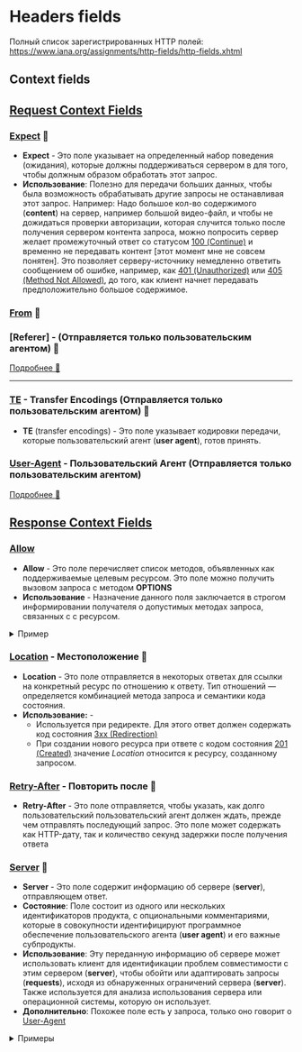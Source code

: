 # Headers fields

Полный список зарегистрированных HTTP полей: https://www.iana.org/assignments/http-fields/http-fields.xhtml

## Context fields

## [Request Context Fields](https://www.rfc-editor.org/rfc/rfc9110#name-request-context-fields)

### [Expect](https://www.rfc-editor.org/rfc/rfc9110#name-expect) 🎩
- **Expect** - Это поле указывает на определенный набор поведения (ожидания), которые должны поддерживаться сервером в для того, чтобы должным образом обработать этот запрос.
- **Использование**: Полезно для передачи больших данных, чтобы была возможность обрабатывать другие запросы не останавливая этот запрос. Например: Надо большое кол-во содержимого (**content**) на сервер, например большой видео-файл, и чтобы не дожидаться проверки авторизации, которая случится только после получения сервером контента запроса, можно попросить сервер желает промежуточный ответ со статусом [100 (Continue)](https://www.rfc-editor.org/rfc/rfc9110#status.100) и временно не передавать контент [этот момент мне не совсем понятен]. Это позволяет серверу-источнику немедленно ответить сообщением об ошибке, например, как [401 (Unauthorized)](https://www.rfc-editor.org/rfc/rfc9110#status.401) или [405 (Method Not Allowed)](https://www.rfc-editor.org/rfc/rfc9110#status.405), до того, как клиент начнет передавать предположительно большое содержимое.

### [From](https://www.rfc-editor.org/rfc/rfc9110#name-from) 🎩

### [Referer] - (Отправляется только пользовательским агентом) 🎩
[Подробнее 📂](./referer.md)
____

### [TE](https://www.rfc-editor.org/rfc/rfc9110#name-te) - Transfer Encodings (Отправляется только пользовательским агентом) 🎩
- **TE** (transfer encodings) - Это поле указывает кодировки передачи, которые пользовательский агент (**user agent**), готов принять.

### [User-Agent](https://www.rfc-editor.org/rfc/rfc9110#name-user-agent) - Пользовательский Агент (Отправляется только пользовательским агентом)
[Подробнее 📂](./user-agent.md)

## [Response Context Fields](https://www.rfc-editor.org/rfc/rfc9110#name-response-context-fields)

### [Allow](https://www.rfc-editor.org/rfc/rfc9110#name-allow)
- **Allow** - Это поле перечисляет список методов, объявленных как поддерживаемые целевым ресурсом. Это поле можно получить вызовом запроса с методом **OPTIONS**
- **Использование** - Назначение данного поля заключается в строгом информировании получателя о допустимых методах запроса, связанных с с ресурсом.

<details><summary>Пример</summary>
<p>

Allow: GET, HEAD, PUT

Allow: OPTIONS, GET, HEAD, PUT

</p>
</details>

### [Location](https://www.rfc-editor.org/rfc/rfc9110#name-location) - Местоположение  🎩
- **Location** - Это поле отправляется в некоторых ответах для ссылки на конкретный ресурс по отношению к ответу. Тип отношений — определяется комбинацией метода запроса и семантики кода состояния.
- **Использование:** -
  - Используется при редиректе. Для этого ответ должен содержать код состояния [3xx (Redirection)](https://www.rfc-editor.org/rfc/rfc9110#status.3xx)
  - При создании нового ресурса при ответе с кодом состояния [201 (Created)](https://www.rfc-editor.org/rfc/rfc9110#status.201) значение _Location_ относится к ресурсу, созданному запросом.

### [Retry-After](https://www.rfc-editor.org/rfc/rfc9110#name-retry-after) - Повторить после 🎩
- **Retry-After** - Это поле отправляется, чтобы указать, как долго пользовательский пользовательский агент должен ждать, прежде чем отправлять последующий запрос.  Это поле может содержать как HTTP-дату, так и количество секунд задержки после получения ответа

### [Server](https://www.rfc-editor.org/rfc/rfc9110#name-server) 🎩
- **Server** - Это поле содержит информацию об сервере (**server**), отправляющем ответ.
- **Состояние**: Поле состоит из одного или нескольких идентификаторов продукта, с опциональными комментариями, которые в совокупности идентифицируют программное обеспечение пользовательского агента (**user agent**) и его важные субпродукты.
- **Использование**: Эту переданную информацию об сервере может использовать клиент для идентификации проблем совместимости с этим  сервером (**server**), чтобы обойти или адаптировать запросы (**requests**), исходя из обнаруженных ограничений сервера (**server**). Также используется для анализа использования сервера или операционной системы, которую он использует.
- **Дополнительно**: Похожее поле есть у запроса, только оно говорит о [User-Agent](https://www.rfc-editor.org/rfc/rfc9110#name-user-agent)

<details><summary>Примеры</summary>
<p>

Server: cloudflare - **Ozon**

Server: Tengine - **Binance**

Server: nginx/1.18.0 (Ubuntu) - **Local Radio**

Server: Google Frontend - **developer.mozilla.org**

</p>
</details>
